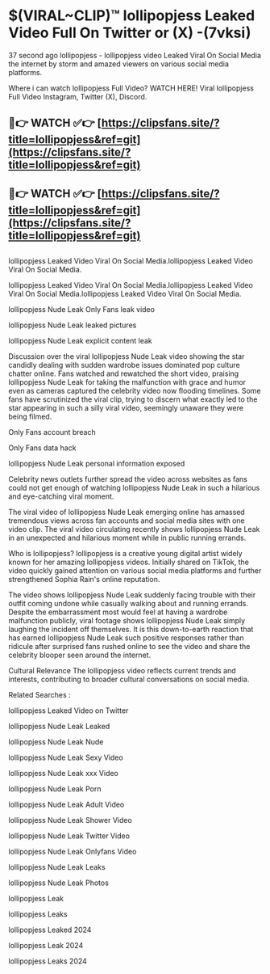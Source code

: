 # $(VIRAL~CLIP)™ lollipopjess Leaked Video Full On Twitter or (X) -(7vksi)
37 second ago lollipopjess - lollipopjess video Leaked Viral On Social Media the internet by storm and amazed viewers on various social media platforms.

Where i can watch lollipopjess Full Video? WATCH HERE! Viral lollipopjess Full Video Instagram, Twitter (X), Discord.

## 🔴👉 WATCH ✅👉 [https://clipsfans.site/?title=lollipopjess&ref=git](https://clipsfans.site/?title=lollipopjess&ref=git)
## 🔴👉 WATCH ✅👉 [https://clipsfans.site/?title=lollipopjess&ref=git](https://clipsfans.site/?title=lollipopjess&ref=git)
##
lollipopjess Leaked Video Viral On Social Media.lollipopjess Leaked Video Viral On Social Media.

lollipopjess Leaked Video Viral On Social Media.lollipopjess Leaked Video Viral On Social Media.lollipopjess Leaked Video Viral On Social Media.

lollipopjess Nude Leak Only Fans leak video

lollipopjess Nude Leak leaked pictures

lollipopjess Nude Leak explicit content leak

Discussion over the viral lollipopjess Nude Leak video showing the star candidly dealing with sudden wardrobe issues dominated pop culture chatter online. Fans watched and rewatched the short video, praising lollipopjess Nude Leak for taking the malfunction with grace and humor even as cameras captured the celebrity video now flooding timelines. Some fans have scrutinized the viral clip, trying to discern what exactly led to the star appearing in such a silly viral video, seemingly unaware they were being filmed.


Only Fans account breach

Only Fans data hack

lollipopjess Nude Leak personal information exposed

Celebrity news outlets further spread the video across websites as fans could not get enough of watching lollipopjess Nude Leak in such a hilarious and eye-catching viral moment.


The viral video of lollipopjess Nude Leak emerging online has amassed tremendous views across fan accounts and social media sites with one video clip. The viral video circulating recently shows lollipopjess Nude Leak in an unexpected and hilarious moment while in public running errands.


Who is lollipopjess? lollipopjess is a creative young digital artist widely known for her amazing lollipopjess videos. Initially shared on TikTok, the video quickly gained attention on various social media platforms and further strengthened Sophia Rain's online reputation.

The video shows lollipopjess Nude Leak suddenly facing trouble with their outfit coming undone while casually walking about and running errands. Despite the embarrassment most would feel at having a wardrobe malfunction publicly, viral footage shows lollipopjess Nude Leak simply laughing the incident off themselves. It is this down-to-earth reaction that has earned lollipopjess Nude Leak such positive responses rather than ridicule after surprised fans rushed online to see the video and share the celebrity blooper seen around the internet.

Cultural Relevance The lollipopjess video reflects current trends and interests, contributing to broader cultural conversations on social media.

Related Searches :

lollipopjess Leaked Video on Twitter

lollipopjess Nude Leak Leaked

lollipopjess Nude Leak Nude

lollipopjess Nude Leak Sexy Video

lollipopjess Nude Leak xxx Video

lollipopjess Nude Leak Porn

lollipopjess Nude Leak Adult Video

lollipopjess Nude Leak Shower Video

lollipopjess Nude Leak Twitter Video

lollipopjess Nude Leak Onlyfans Video

lollipopjess Nude Leak Leaks

lollipopjess Nude Leak Photos

lollipopjess Leak

lollipopjess Leaks

lollipopjess Leaked 2024

lollipopjess Leak 2024

lollipopjess Leaks 2024
